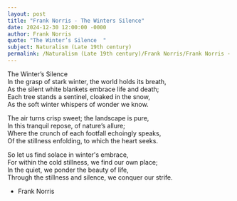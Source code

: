 ```yaml
---
layout: post
title: "Frank Norris - The Winters Silence"
date: 2024-12-30 12:00:00 -0000
author: Frank Norris
quote: "The Winter’s Silence  "
subject: Naturalism (Late 19th century)
permalink: /Naturalism (Late 19th century)/Frank Norris/Frank Norris - The Winters Silence
---
```


The Winter’s Silence  
In the grasp of stark winter, the world holds its breath,  
As the silent white blankets embrace life and death;  
Each tree stands a sentinel, cloaked in the snow,  
As the soft winter whispers of wonder we know.
 
The air turns crisp sweet; the landscape is pure,  
In this tranquil repose, of nature’s allure;  
Where the crunch of each footfall echoingly speaks,  
Of the stillness enfolding, to which the heart seeks.
 
So let us find solace in winter's embrace,  
For within the cold stillness, we find our own place;  
In the quiet, we ponder the beauty of life,  
Through the stillness and silence, we conquer our strife.

- Frank Norris
